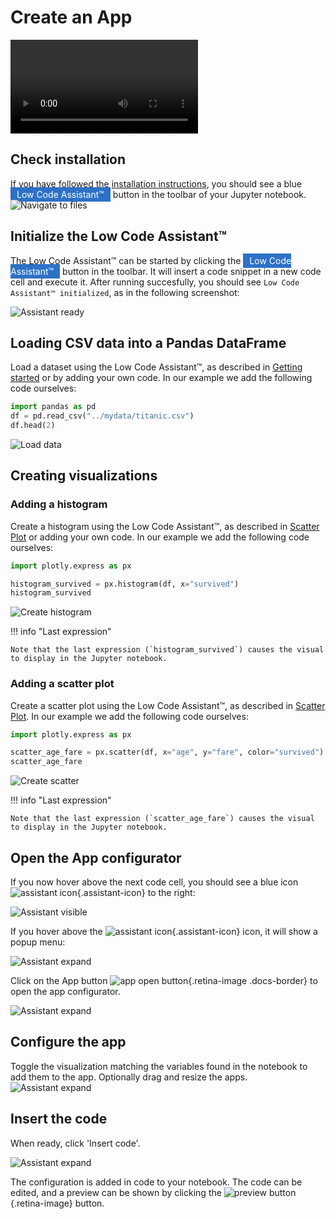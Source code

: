 # Create an App


<video controls>
    <source src="https://user-images.githubusercontent.com/46192475/182823255-546f81a9-f485-4b54-9bee-b0dc851b4da5.mp4" type="video/mp4">
</video>


## Check installation

If you have followed the [installation instructions](../../install.md), you should see a blue <span style="background-color: #2D71C7; color: white; padding: 3px 10px 3px 10px">Low Code Assistant™</span> button in the toolbar of your Jupyter notebook.
![Navigate to files](../../screenshots/app-create/00-initial.png)

## Initialize the Low Code Assistant™


The Low Code Assistant™ can be started by clicking the <span style="background-color: #2D71C7; color: white; padding: 3px 10px 3px 10px">Low Code Assistant™</span> button in the toolbar. It will insert a code snippet in a new code cell and execute it. After running succesfully, you should see `Low Code Assistant™ initialized`, as in the following screenshot:

![Assistant ready](../../screenshots/app-create/01-assistant-ready.png)

<!-- If you now hover above a code cell, you should see a blue icon ![assistant icon](../../screenshots/general/assistant-icon.png){.assistant-icon} to the right:

![Assistant visible](../../screenshots/app-create/02-assistant-visible.png)

If you hover above the ![assistant icon](../../screenshots/general/assistant-icon.png){.assistant-icon} icon, it will show a popup menu: -->

<!-- ![Assistant menu](../../screenshots/app-create/03-assistant-expand.png) -->

## Loading CSV data into a Pandas DataFrame

Load a dataset using the Low Code Assistant™, as described in [Getting started](../../) or by adding your own code. In our example we add the following code ourselves:
```python
import pandas as pd
df = pd.read_csv("../mydata/titanic.csv")
df.head(2)
```

![Load data](../../screenshots/app-create/02-load-data.png)

## Creating visualizations

### Adding a histogram

Create a histogram using the Low Code Assistant™, as described in [Scatter Plot](../viz/scatter.md) or adding your own code. In our example we add the following code ourselves:

```python
import plotly.express as px

histogram_survived = px.histogram(df, x="survived")
histogram_survived
```
![Create histogram](../../screenshots/app-create/03-create-viz-1.png)


!!! info "Last expression"

    Note that the last expression (`histogram_survived`) causes the visual to display in the Jupyter notebook.


### Adding a scatter plot

Create a scatter plot using the Low Code Assistant™, as described in [Scatter Plot](../viz/scatter.md). In our example we add the following code ourselves:

```python
import plotly.express as px

scatter_age_fare = px.scatter(df, x="age", y="fare", color="survived")
scatter_age_fare
```
![Create scatter](../../screenshots/app-create/04-create-viz-2.png)


!!! info "Last expression"

    Note that the last expression (`scatter_age_fare`) causes the visual to display in the Jupyter notebook.

## Open the App configurator

If you now hover above the next code cell, you should see a blue icon ![assistant icon](../../screenshots/general/assistant-icon.png){.assistant-icon} to the right:

![Assistant visible](../../screenshots/app-create/05-assistant-hover.png)

If you hover above the ![assistant icon](../../screenshots/general/assistant-icon.png){.assistant-icon} icon, it will show a popup menu:

![Assistant expand](../../screenshots/app-create/06-assistant-expand.png)


Click on the App button ![app open button](../../screenshots/general/app-open.png){.retina-image .docs-border} to open the app configurator.

![Assistant expand](../../screenshots/app-create/07-app-before.png)

## Configure the app

Toggle the visualization matching the variables found in the notebook to add them to the app.
Optionally drag and resize the apps.
![Assistant expand](../../screenshots/app-create/08-insert-code.png)

## Insert the code

When ready, click 'Insert code'.

![Assistant expand](../../screenshots/app-create/09-done.png)

The configuration is added in code to your notebook. The code can be edited, and a preview can be shown
by clicking the ![preview button](../../screenshots/general/app-preview.png){.retina-image} button.


